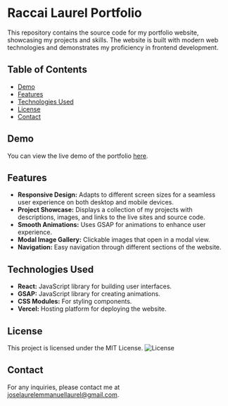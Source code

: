 # Raccai Laurel Portfolio

This repository contains the source code for my portfolio website, showcasing my projects and skills. The website is built with modern web technologies and demonstrates my proficiency in frontend development.

## Table of Contents
- [Demo](#demo)
- [Features](#features)
- [Technologies Used](#technologies-used)
- [License](#license)
- [Contact](#contact)

## Demo
You can view the live demo of the portfolio [here](https://raccai-laurel.vercel.app/).

## Features
- **Responsive Design:** Adapts to different screen sizes for a seamless user experience on both desktop and mobile devices.
- **Project Showcase:** Displays a collection of my projects with descriptions, images, and links to the live sites and source code.
- **Smooth Animations:** Uses GSAP for animations to enhance user experience.
- **Modal Image Gallery:** Clickable images that open in a modal view.
- **Navigation:** Easy navigation through different sections of the website.

## Technologies Used
- **React:** JavaScript library for building user interfaces.
- **GSAP:** JavaScript library for creating animations.
- **CSS Modules:** For styling components.
- **Vercel:** Hosting platform for deploying the website.

## License
This project is licensed under the MIT License. ![License](https://img.shields.io/badge/license-MIT-blue.svg)

## Contact
For any inquiries, please contact me at [joselaurelemmanuellaurel@gmail.com](mailto:joselaurelemmanuellaurel@gmail.com).
